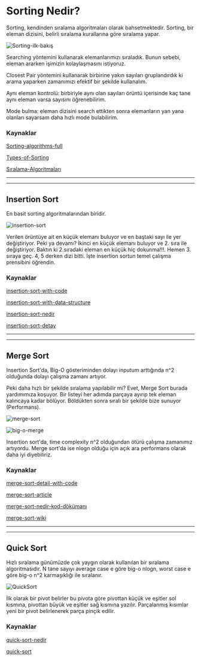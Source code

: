 # Sorting Nedir?

Sorting, kendinden sıralama algoritmaları olarak bahsetmektedir. Sorting, bir eleman dizisini, belirli sıralama kurallarına göre sıralama yapar.

![Sorting-ilk-bakış](https://github.com/devrimmehmet/Kodla-Kariyerine-Basla/blob/master/Kodla,%20Kariyerine%20Basla-Hazirlik%20C%23%20Patikasi/C%23-.Net%20Core/4.Hafta/G%C3%B6rseller/sorting.png?raw=true)

Searching yöntemini kullanarak elemanlarımızı sıraladık. Bunun sebebi, eleman ararken işimizin kolaylaşmasını istiyoruz.

Closest Pair yöntemini kullanarak birbirine yakın sayıları gruplandırdık ki arama yaparken zamanımızı efektif bir şekilde kullanalım.

Aynı eleman kontrolü: birbiriyle aynı olan sayıları örüntü içerisinde kaç tane aynı eleman varsa sayısını öğrenebilirim.

Mode bulma: eleman dizisini search ettikten sonra elemanların yan yana olanları sayarsam daha hızlı mode bulabilirim.

### Kaynaklar
[Sorting-algorithms-full](https://www.geeksforgeeks.org/sorting-algorithms/)

[Types-of-Sorting](https://www.interviewbit.com/tutorial/sorting-algorithms/)

[Sıralama-Algoritmaları](https://www.halildurmus.com/2021/02/22/siralama-algoritmalari-sorting-algorithms/)


---
---

## Insertion Sort
En basit sorting algoritmalarından biridir.

![insertion-sort](https://github.com/devrimmehmet/Kodla-Kariyerine-Basla/blob/master/Kodla,%20Kariyerine%20Basla-Hazirlik%20C%23%20Patikasi/C%23-.Net%20Core/4.Hafta/G%C3%B6rseller/insertion-sort.png?raw=true)

Verilen örüntüye ait en küçük elemanı buluyor ve en baştaki sayı ile yer değiştiriyor. Peki ya devamı? İkinci en küçük elemanı buluyor ve 2. sıra ile değiştiriyor. Baktın ki 2.sıradaki eleman en küçük hiç dokunma!!!. Hemen 3. sıraya geç. 4, 5 derken dizi bitti. İşte insertion sortun temel çalışma prensibini öğrendin.




### Kaynaklar

[insertion-sort-with-code](https://www.geeksforgeeks.org/insertion-sort/)

[insertion-sort-with-data-structure](https://www.tutorialspoint.com/data_structures_algorithms/insertion_sort_algorithm.htm)

[insertion-sort-nedir](https://www.mobilhanem.com/algoritma-dersleri-insertion-sort/)

[insertion-sort-detay](http://cagataykiziltan.net/algoritmalar/1-siralama-algoritmalari/1-araya-sokma-siralamasi/)

---
---

## Merge Sort


Insertion Sort'da, Big-O gösteriminden dolayı inputum arttığında n^2 olduğunda dolayı çalışma zamanı artıyor.

Peki daha hızlı bir şekilde sıralama yapılabilir mi? Evet, Merge Sort burada yardımımıza koşuyor. Bir listeyi her adımda parçaya ayırıp tek eleman kalıncaya kadar bölüyor. Böldükten sonra sıralı bir şekilde bize sunuyor (Performans).

![merge-sort](https://github.com/devrimmehmet/Kodla-Kariyerine-Basla/blob/master/Kodla,%20Kariyerine%20Basla-Hazirlik%20C%23%20Patikasi/C%23-.Net%20Core/4.Hafta/G%C3%B6rseller/merge-sort.png?raw=true)

![big-o-merge](https://github.com/devrimmehmet/Kodla-Kariyerine-Basla/blob/master/Kodla,%20Kariyerine%20Basla-Hazirlik%20C%23%20Patikasi/C%23-.Net%20Core/4.Hafta/G%C3%B6rseller/big-o-merge.png?raw=true)

Insertion sort'da, time complexity n^2 olduğundan ötürü çalışma zamanımız artıyordu. Merge sort'da ise nlogn olduğu için açık ara performans olarak daha iyi diyebiliriz.

### Kaynaklar

[merge-sort-detail-with-code](https://www.programiz.com/dsa/merge-sort)

[merge-sort-article](https://www.khanacademy.org/computing/computer-science/algorithms/merge-sort/a/overview-of-merge-sort)

[merge-sort-nedir-kod-dökümanı](http://cagataykiziltan.net/algoritmalar/1-siralama-algoritmalari/4-birlestirmeli-siralama/)

[merge-sort-wiki](https://tr.wikipedia.org/wiki/Birle%C5%9Ftirmeli_s%C4%B1ralama)

---
---

## Quick Sort

Hızlı sıralama günümüzde çok yaygın olarak kullanılan bir sıralama algoritmasıdır. N tane sayıyı average case e göre big-o nlogn, worst case e göre big-o n^2 karmaşıklığı ile sıralanır.

![QuickSort](https://github.com/devrimmehmet/Kodla-Kariyerine-Basla/blob/master/Kodla,%20Kariyerine%20Basla-Hazirlik%20C%23%20Patikasi/C%23-.Net%20Core/4.Hafta/G%C3%B6rseller/Quicksort.png?raw=true)

İlk olarak bir pivot belirler bu pivota göre pivottan küçük ve eşitler sol kısmına, pivottan büyük ve eşitler sağ kısmına yazılır. Parçalanmış kısımlar yeni bir pivot belirlenerek parça pinçik edilir.

### Kaynaklar

[quick-sort-nedir](https://tr.wikipedia.org/wiki/H%C4%B1zl%C4%B1_s%C4%B1ralama)

[quick-sort](https://www.mobilhanem.com/algoritma-dersleri-quick-sort/)
